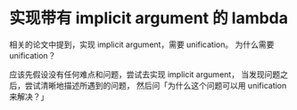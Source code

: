 # 实现带有 implicit argument 的 lambda

相关的论文中提到，实现 implicit argument，需要 unification。
为什么需要 unification？

应该先假设没有任何难点和问题，尝试去实现 implicit argument，
当发现问题之后，尝试清晰地描述所遇到的问题，
然后问「为什么这个问题可以用 unification 来解决？」
